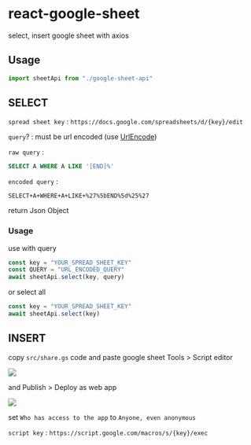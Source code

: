 # react-google-sheet

select, insert google sheet with axios 

## Usage 

``` js
import sheetApi from "./google-sheet-api"
```

## SELECT

`spread sheet key` : `https://docs.google.com/spreadsheets/d/{key}/edit`

`query`? : must be url encoded (use [UrlEncode](https://www.convertstring.com/en/EncodeDecode/UrlEncode)) 

`raw query` :

``` sql
SELECT A WHERE A LIKE '[END]%'
```

`encoded query` :

``` 
SELECT+A+WHERE+A+LIKE+%27%5bEND%5d%25%27
```

return Json Object

### Usage

use with query

``` js
const key = "YOUR_SPREAD_SHEET_KEY"
const QUERY = "URL_ENCODED_QUERY"
await sheetApi.select(key, query)
```

or select all

``` js
const key = "YOUR_SPREAD_SHEET_KEY"
await sheetApi.select(key)
```


## INSERT

copy `src/share.gs` code and paste google sheet Tools > Script editor

![](https://www.benlcollins.com/wp-content/uploads/2016/04/script_editor_menu-1.jpg)

and Publish > Deploy as web app

![](https://developers.google.com/apps-script/images/deploy_web_app.png)

set `Who has access to the app` to `Anyone, even anonymous`

`script key` : `https://script.google.com/macros/s/{key}/exec `

